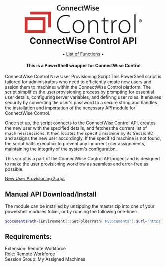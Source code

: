 <h1 align="center">
  <br>
  <img src=".\Media\control-horiz-master.webp" alt="logo" width = 75% ></a>
  <br>
  ConnectWise Control API
  <br>
</h1>


<p align="center">
    • <a href="ConnectWiseControlAPI_Functions.md">List of Functions</a> •
</p>

<h4 align="center">

This is a PowerShell wrapper for ConnectWise Control

</h4>

<!-- Summary -->

ConnectWise Control New User Provisioning Script
This PowerShell script is tailored for administrators who need to efficiently create new users and assign them to machines within the ConnectWise Control platform. The script simplifies the user provisioning process by prompting for essential user details, configuring server variables, and defining user roles. It ensures security by converting the user's password to a secure string and handles the installation and importation of the necessary API module for ConnectWise Control.

Once set up, the script connects to the ConnectWise Control API, creates the new user with the specified details, and fetches the current list of machines/sessions. It then locates the specific machine by its SessionID and assigns the new user accordingly. If the specified machine is not found, the script halts execution to prevent any incorrect user assignments, maintaining the integrity of the system's configuration.

This script is a part of the ConnectWise Control API project and is designed to make the user provisioning workflow as seamless and error-free as possible.

[New User Provisioning Script](https://github.com/xxxmtixxx/ConnectWiseControlAPI/blob/master/Examples/CreateNewUser.ps1)

<!-- Summary -->

## Manual API Download/Install

 The module can be installed by unzipping the master zip into one of your powershell modules folder, or by running the following one-liner:

```powershell
$documentsPath=[Environment]::GetFolderPath('MyDocuments');$url='https://github.com/xxxmtixxx/ConnectWiseControlAPI/archive/refs/heads/master.zip';$moduleName='ConnectWiseControlAPI';$modulePath=Join-Path $documentsPath 'WindowsPowerShell\Modules';$tempPath=Join-Path $env:TEMP ($moduleName+'.zip');Invoke-WebRequest -Uri $url -OutFile $tempPath;$tempDir='.'+$moduleName+'_temp';$extractPath=Join-Path $HOME $tempDir;Expand-Archive -Path $tempPath -DestinationPath $extractPath -Force;$sourceFolder=Join-Path $extractPath ('ConnectWiseControlAPI-master/'+$moduleName);$destinationFolder=Join-Path $modulePath $moduleName;if (!(Test-Path $destinationFolder)) {New-Item -Path $destinationFolder -ItemType Directory | Out-Null};Copy-Item -Path "$sourceFolder\*" -Destination $destinationFolder -Recurse -Force
```

<!-- Summary -->

## Requirements:

Extension: Remote Workforce<br>
Role: Remote Workforce<br>
Session Group: My Assigned Machines
